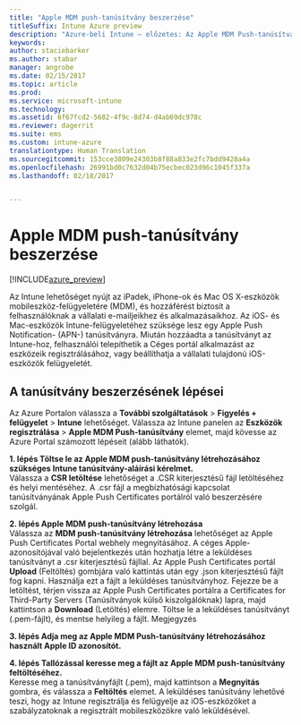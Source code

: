 ```yaml
---
title: "Apple MDM push-tanúsítvány beszerzése"
titleSuffix: Intune Azure preview
description: "Azure-beli Intune – előzetes: Az Apple MDM Push-tanúsítvány beszerzéséhez szükséges lépések ismertetése az iOS-eszközök Intune-os felügyeletéhez."
keywords: 
author: staciebarker
ms.author: stabar
manager: angrobe
ms.date: 02/15/2017
ms.topic: article
ms.prod: 
ms.service: microsoft-intune
ms.technology: 
ms.assetid: 6f67fcd2-5682-4f9c-8d74-d4ab69dc978c
ms.reviewer: dagerrit
ms.suite: ems
ms.custom: intune-azure
translationtype: Human Translation
ms.sourcegitcommit: 153cce3809e24303b8f88a833e2fc7bdd9428a4a
ms.openlocfilehash: 26991bd0c7632d04b75ecbec023d96c1045f337a
ms.lasthandoff: 02/18/2017


---
```


# <a name="get-an-apple-mdm-push-certificate"></a>Apple MDM push-tanúsítvány beszerzése 

[!INCLUDE[azure_preview](../includes/azure_preview.md)]

Az Intune lehetőséget nyújt az iPadek, iPhone-ok és Mac OS X-eszközök mobileszköz-felügyeletére (MDM), és hozzáférést biztosít a felhasználóknak a vállalati e-mailjeikhez és alkalmazásaikhoz. Az iOS- és Mac-eszközök Intune-felügyeletéhez szüksége lesz egy Apple Push Notification- (APN-) tanúsítványra. Miután hozzáadta a tanúsítványt az Intune-hoz, felhasználói telepíthetik a Céges portál alkalmazást az eszközeik regisztrálásához, vagy beállíthatja a vállalati tulajdonú iOS-eszközök felügyeletét.

## <a name="steps-to-get-your-certificate"></a>A tanúsítvány beszerzésének lépései
Az Azure Portalon válassza a **További szolgáltatások** > **Figyelés + felügyelet** > **Intune** lehetőséget. Válassza az Intune panelen az **Eszközök regisztrálása** > **Apple MDM Push-tanúsítvány** elemet, majd kövesse az Azure Portal számozott lépéseit (alább láthatók).

**1. lépés Töltse le az Apple MDM push-tanúsítvány létrehozásához szükséges Intune tanúsítvány-aláírási kérelmet.**<br>
Válassza a **CSR letöltése** lehetőséget a .CSR kiterjesztésű fájl letöltéséhez és helyi mentéséhez. A .csr fájl a megbízhatósági kapcsolat tanúsítványának Apple Push Certificates portálról való beszerzésére szolgál.

**2. lépés Apple MDM push-tanúsítvány létrehozása**<br>
Válassza az **MDM push-tanúsítvány létrehozása** lehetőséget az Apple Push Certificates Portal webhely megnyitásához. A céges Apple-azonosítójával való bejelentkezés után hozhatja létre a leküldéses tanúsítványt a .csr kiterjesztésű fájllal. Az Apple Push Certificates portál **Upload** (Feltöltés) gombjára való kattintás után egy .json kiterjesztésű fájlt fog kapni. Használja ezt a fájlt a leküldéses tanúsítványhoz. Fejezze be a letöltést, térjen vissza az Apple Push Certificates portálra a Certificates for Third-Party Servers (Tanúsítványok külső kiszolgálóknak) lapra, majd kattintson a **Download** (Letöltés) elemre. Töltse le a leküldéses tanúsítványt (.pem-fájlt), és mentse helyileg a fájlt.
Megjegyzés

**3. lépés Adja meg az Apple MDM Push-tanúsítvány létrehozásához használt Apple ID azonosítót.**

**4. lépés Tallózással keresse meg a fájlt az Apple MDM push-tanúsítvány feltöltéséhez.**<br>
Keresse meg a tanúsítványfájlt (.pem), majd kattintson a **Megnyitás** gombra, és válassza a **Feltöltés** elemet. A leküldéses tanúsítvány lehetővé teszi, hogy az Intune regisztrálja és felügyelje az iOS-eszközöket a szabályzatoknak a regisztrált mobileszközökre való leküldésével.


